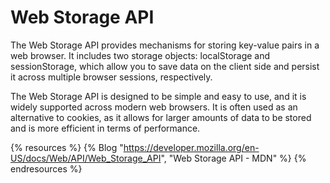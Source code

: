 # Web Storage API

The Web Storage API provides mechanisms for storing key-value pairs in a web browser. It includes two storage objects: localStorage and sessionStorage, which allow you to save data on the client side and persist it across multiple browser sessions, respectively.

The Web Storage API is designed to be simple and easy to use, and it is widely supported across modern web browsers. It is often used as an alternative to cookies, as it allows for larger amounts of data to be stored and is more efficient in terms of performance.

{% resources %}
  {% Blog "https://developer.mozilla.org/en-US/docs/Web/API/Web_Storage_API", "Web Storage API - MDN" %}
{% endresources %}
